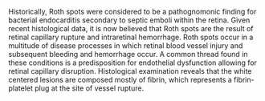 Historically, Roth spots were considered to be a pathognomonic finding for bacterial endocarditis secondary to septic emboli within the retina. Given recent histological data, it is now believed that Roth spots are the result of retinal capillary rupture and intraretinal hemorrhage. Roth spots occur in a multitude of disease processes in which retinal blood vessel injury and subsequent bleeding and hemorrhage occur. A common thread found in these conditions is a predisposition for endothelial dysfunction allowing for retinal capillary disruption. Histological examination reveals that the white centered lesions are composed mostly of fibrin, which represents a fibrin-platelet plug at the site of vessel rupture.